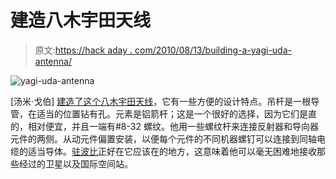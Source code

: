 # 建造八木宇田天线

> 原文:[https://hack aday . com/2010/08/13/building-a-yagi-uda-antenna/](https://hackaday.com/2010/08/13/building-a-yagi-uda-antenna/)

![](../Images/256604732d25c2b400847308c1c9a5b4.png "yagi-uda-antenna")

[汤米·戈伯] [建造了这个八木宇田天线](http://neodux.com/?view=story.php&post_id=451)，它有一些方便的设计特点。吊杆是一根导管，在适当的位置钻有孔。元素是铝箭杆；这是一个很好的选择，因为它们是直的，相对便宜，并且一端有#8-32 螺纹。他用一些螺纹杆来连接反射器和导向器元件的两侧。从动元件偏置安装，以便每个元件的不同机器螺钉可以连接到同轴电缆的适当导体。[驻波比](http://neodux.com/?view=story.php&post_id=451)正好在它应该在的地方，这意味着他可以毫无困难地接收那些经过的卫星以及国际空间站。